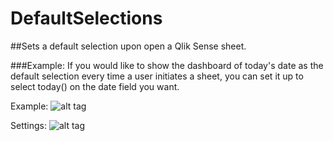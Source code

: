 # DefaultSelections
##Sets a default selection upon open a Qlik Sense sheet.

###Example:
If you would like to show the dashboard of today's date as the default selection every time a user initiates a sheet, you can set it up to select today() on the date field you want.

Example:
![alt tag](https://github.com/fadyheiba/DefaultSelections/blob/master/FEI-DefaultSelection/Example%20App/Example.gif)

Settings:
![alt tag](https://github.com/fadyheiba/DefaultSelections/blob/master/FEI-DefaultSelection/Example%20App/Example%20Settings.png)
